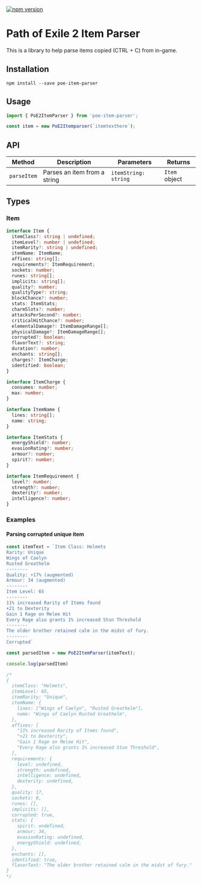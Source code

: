 [![npm version](https://badge.fury.io/js/poe-item-parser.svg)](https://badge.fury.io/js/poe-item-parser)

# Path of Exile 2 Item Parser

This is a library to help parse items copied (CTRL + C) from in-game.

## Installation

`npm install --save poe-item-parser`

## Usage

```ts
import { PoE2ItemParser } from 'poe-item-parser';

const item = new PoE2Itemparser(`itemtexthere`);
```

## API

| Method       | Description                       | Parameters       | Returns          |
|--------------|-----------------------------------|------------------|------------------|
| `parseItem`  | Parses an item from a string      | `itemString: string` | `Item` object    |

## Types

### Item

```typescript
interface Item {
  itemClass?: string | undefined;
  itemLevel?: number | undefined;
  itemRarity?: string | undefined;
  itemName: ItemName;
  affixes: string[];
  requirements?: ItemRequirement;
  sockets: number;
  runes: string[];
  implicits: string[];
  quality?: number;
  qualityType?: string;
  blockChance?: number;
  stats: ItemStats;
  charmSlots?: number;
  attacksPerSecond?: number;
  criticalHitChance?: number;
  elementalDamage?: ItemDamageRange[];
  physicalDamage?: ItemDamageRange[];
  corrupted?: boolean;
  flavorText?: string;
  duration?: number;
  enchants: string[];
  charges?: ItemCharge;
  identified: boolean;
}

interface ItemCharge {
  consumes: number;
  max: number;
}

interface ItemName {
  lines: string[];
  name: string;
}

interface ItemStats {
  energyShield?: number;
  evasionRating?: number;
  armour?: number;
  spirit?: number;
}

interface ItemRequirement {
  level?: number;
  strength?: number;
  dexterity?: number;
  intelligence?: number;
}

```

### Examples

#### Parsing corrupted unique item

```ts
const itemText = `Item Class: Helmets
Rarity: Unique
Wings of Caelyn
Rusted Greathelm
--------
Quality: +17% (augmented)
Armour: 34 (augmented)
--------
Item Level: 65
--------
11% increased Rarity of Items found
+21 to Dexterity
Gain 1 Rage on Melee Hit
Every Rage also grants 1% increased Stun Threshold
--------
The older brother retained calm in the midst of fury.
--------
Corrupted`

const parsedItem = new PoE2ItemParser(itemText);

console.log(parsedItem)

/*  
{
  itemClass: "Helmets",
  itemLevel: 65,
  itemRarity: "Unique",
  itemName: {
    lines: ["Wings of Caelyn", "Rusted Greathelm"],
    name: "Wings of Caelyn Rusted Greathelm",
  },
  affixes: [
    "11% increased Rarity of Items found",
    "+21 to Dexterity",
    "Gain 1 Rage on Melee Hit",
    "Every Rage also grants 1% increased Stun Threshold",
  ],
  requirements: {
    level: undefined,
    strength: undefined,
    intelligence: undefined,
    dexterity: undefined,
  },
  quality: 17,
  sockets: 0,
  runes: [],
  implicits: [],
  corrupted: true,
  stats: {
    spirit: undefined,
    armour: 34,
    evasionRating: undefined,
    energyShield: undefined,
  },
  enchants: [],
  identified: true,
  flavorText: "The older brother retained calm in the midst of fury."
}
*/

```